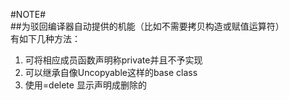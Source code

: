 #NOTE#     
##为驳回编译器自动提供的机能（比如不需要拷贝构造或赋值运算符）    
有如下几种方法：    
1.  可将相应成员函数声明称private并且不予实现      
2.  可以继承自像Uncopyable这样的base class    
3.  使用=delete 显示声明成删除的       

